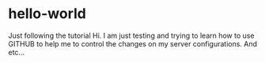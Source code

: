 # hello-world
Just following the tutorial
Hi. I am just testing and trying to learn how to use GITHUB to help me to control the changes on my server configurations.
And etc...
